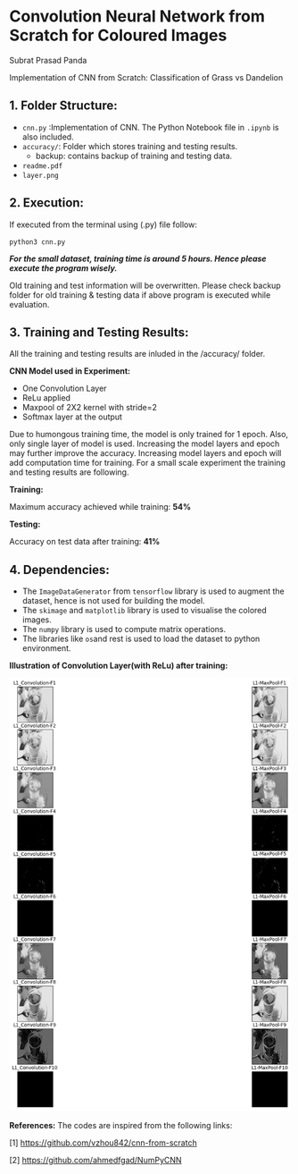 # Convolution Neural Network from Scratch for Coloured Images

Subrat Prasad Panda

Implementation of CNN from Scratch: Classification of Grass vs Dandelion


## 1. Folder Structure:

- `cnn.py` :Implementation of CNN. The Python Notebook file in `.ipynb` is also included.
- `accuracy/`: Folder which stores training and testing results.
	- backup: contains backup of training and testing data.
- `readme.pdf`
- `layer.png`


## 2. Execution:

If executed from the terminal using (.py) file follow:

```console
python3 cnn.py
```

***For the small dataset, training time is around 5 hours. Hence please execute the program wisely.***


Old training and test information will be overwritten. Please check backup folder for old training & testing data if above program is executed while evaluation.

## 3. Training and Testing Results:

All the training and testing results are inluded in the /accuracy/ folder. 

**CNN Model used in Experiment:**

- One Convolution Layer
- ReLu applied
- Maxpool of 2X2 kernel with stride=2
- Softmax layer at the output

Due to humongous training time, the model is only trained for 1 epoch. Also, only single layer of model is used. Increasing the model layers and epoch may further improve the accuracy. Increasing model layers and epoch will add computation time for training. For a small scale experiment the training and testing results are following.

**Training:**

Maximum accuracy achieved while training:  **54%**

**Testing:**

Accuracy on test data after training: **41%**


## 4. Dependencies:

- The `ImageDataGenerator` from `tensorflow` library is used to augment the dataset, hence is not used for building the model.
- The `skimage` and `matplotlib` library is used to visualise the colored images.
- The `numpy` library is used to compute matrix operations.
- The libraries like `os`and rest is used to load the dataset to python environment.

**Illustration of Convolution Layer(with ReLu) after training:**

![Convolution Layer](layer.png)


**References:** The codes are inspired from the following links:

[1] https://github.com/vzhou842/cnn-from-scratch

[2] https://github.com/ahmedfgad/NumPyCNN